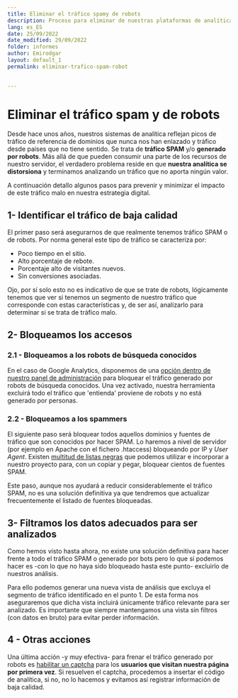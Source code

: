 ```yaml
---
title: Eliminar el tráfico spamy de robots
description: Proceso para eliminar de nuestras plataformas de analítica el tráfico SPAM o generado por robots.
lang: es_ES
date: 25/09/2022
date_modified: 29/09/2022
folder: informes
author: Emirodgar
layout: default_1
permalink: eliminar-trafico-spam-robot

  
---
```


# Eliminar el tráfico spam y de robots

Desde hace unos años, nuestros sistemas de analítica reflejan picos de tráfico de referencia de dominios que nunca nos han enlazado y tráfico desde países que no tiene sentido. Se trata de **tráfico SPAM** y/o **generado por robots**. Más allá de que pueden consumir una parte de los recursos de nuestro servidor, el verdadero problema reside en que **nuestra analítica se distorsiona** y terminamos analizando un tráfico que no aporta ningún valor.

A continuación detallo algunos pasos para prevenir y minimizar el impacto de este tráfico malo en nuestra estrategia digital.

## 1- Identificar el tráfico de baja calidad

El primer paso será asegurarnos de que realmente tenemos tráfico SPAM o de robots. Por norma general este tipo de tráfico se caracteriza por:

 - Poco tiempo en el sitio.
 - Alto porcentaje de rebote.
 - Porcentaje alto de visitantes nuevos.
 - Sin conversiones asociadas.
 
Ojo, por sí solo esto no es indicativo de que se trate de robots, lógicamente tenemos que ver si tenemos un segmento de nuestro tráfico que corresponde con estas características y, de ser así, analizarlo para determinar si se trata de tráfico malo.

## 2- Bloqueamos los accesos

### 2.1 - Bloqueamos a los robots de búsqueda conocidos

En el caso de Google Analytics, disponemos de una [opción dentro de nuestro panel de administración](https://plus.google.com/+GoogleAnalytics/posts/2tJ79CkfnZk) para bloquear el tráfico generado por robots de búsqueda conocidos. Una vez activado, nuestra herramienta excluirá todo el tráfico que 'entienda' proviene de robots y no está generado por personas.

### 2.2 - Bloqueamos a los spammers

El siguiente paso será bloquear todos aquellos dominios y fuentes de tráfico que son conocidos por hacer SPAM. Lo haremos a nivel de servidor (por ejemplo en Apache con el fichero .htaccess) bloqueando por IP y *User Agent*. Existen [multitud de listas negras](http://tab-studio.com/en/blocking-robots-on-your-page/) que podemos utilizar e incorporar a nuestro proyecto para, con un copiar y pegar, bloquear cientos de fuentes SPAM.

Este paso, aunque nos ayudará a reducir considerablemente el tráfico SPAM, no es una solución definitiva ya que tendremos que actualizar frecuentemente el listado de fuentes bloqueadas.

## 3- Filtramos los datos adecuados para ser analizados

Como hemos visto hasta ahora, no existe una solución definitiva para hacer frente a todo el tráfico SPAM o generado por bots pero lo que sí podemos hacer es -con lo que no haya sido bloqueado hasta este punto- excluirlo de nuestros análisis.

Para ello podemos generar una nueva vista de análisis que excluya el segmento de tráfico identificado en el punto 1. De esta forma nos aseguraremos que dicha vista incluirá únicamente tráfico relevante para ser analizado. Es importante que siempre mantengamos una vista sin filtros (con datos en bruto) para evitar perder información.

## 4 - Otras acciones

Una última acción -y muy efectiva- para frenar el tráfico generado por robots es [habilitar un captcha](https://www.google.com/recaptcha/intro/v3beta.html) para los **usuarios que visitan nuestra página por primera vez**. Si resuelven el captcha, procedemos a insertar el código de analítica, si no, no lo hacemos y evitamos así registrar información de baja calidad.

<!--stackedit_data:
eyJoaXN0b3J5IjpbNTQ5MTEyMzddfQ==
-->